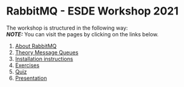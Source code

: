 # RabbitMQ - ESDE Workshop 2021
The workshop is structured in the following way:  
**_NOTE:_** You can visit the pages by clicking on the links below.  
1. [About RabbitMQ](about_rabbitmq.md)
1. [Theory Message Queues](theory_rabbitmq.md)
1. [Installation instructions](getting_started.md)
1. [Exercises](exercises.md)
1. [Quiz](quiz.md)
1. [Presentation](presentation/index.html)